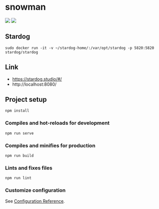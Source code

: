 # snowman 
[![](https://tokei.rs/b1/github/Powarox2159/SnowMan?category=code)](https://github.com/Powarox2159/SnowMan)
[![](https://tokei.rs/b1/github/Powarox2159/SnowMan)](https://github.com/Powarox2159/SnowMan)

## Stardog
```
sudo docker run -it -v ~/stardog-home/:/var/opt/stardog -p 5820:5820 stardog/stardog
```

## Link

- https://stardog.studio/#/
- http://localhost:8080/

## Project setup
```
npm install
```

### Compiles and hot-reloads for development
```
npm run serve
```

### Compiles and minifies for production
```
npm run build
```

### Lints and fixes files
```
npm run lint
```

### Customize configuration
See [Configuration Reference](https://cli.vuejs.org/config/).
